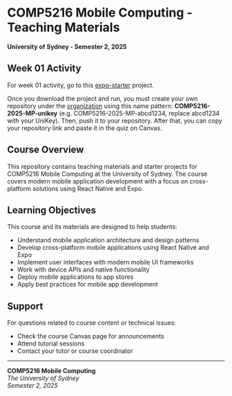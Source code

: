 # COMP5216 Mobile Computing - Teaching Materials

**University of Sydney - Semester 2, 2025**

## Week 01 Activity
For week 01 activity, go to this [expo-starter](https://github.sydney.edu.au/COMP5216-2025-S2/COMP5216-2025-Learning-Materials/blob/main/expo-starter/README.md) project.

Once you download the project and run, you must create your own repository under the [organization](https://github.sydney.edu.au/COMP5216-2025-S2) using this name pattern: **COMP5216-2025-MP-unikey** (e.g. COMP5216-2025-MP-abcd1234, replace abcd1234 with your UniKey). Then, push it to your repository. After that, you can copy your repository link and paste it in the quiz on Canvas.


## Course Overview

This repository contains teaching materials and starter projects for COMP5216 Mobile Computing at the University of Sydney. The course covers modern mobile application development with a focus on cross-platform solutions using React Native and Expo.

## Learning Objectives

This course and its materials are designed to help students:

- Understand mobile application architecture and design patterns
- Develop cross-platform mobile applications using React Native and Expo
- Implement user interfaces with modern mobile UI frameworks
- Work with device APIs and native functionality
- Deploy mobile applications to app stores
- Apply best practices for mobile app development
 
## Support

For questions related to course content or technical issues:
- Check the course Canvas page for announcements
- Attend tutorial sessions
- Contact your tutor or course coordinator

---

**COMP5216 Mobile Computing**  
*The University of Sydney*  
*Semester 2, 2025*